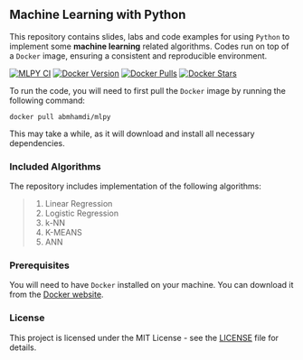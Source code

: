## Machine Learning with Python

This repository contains slides, labs and code examples for using `Python` to implement some **machine learning** related algorithms. Codes run on top of a `Docker` image, ensuring a consistent and reproducible environment.

[![MLPY CI](https://github.com/a-mhamdi/mlpy/actions/workflows/docker-image.yml/badge.svg)](https://github.com/a-mhamdi/mlpy/actions/workflows/docker-image.yml)
[![Docker Version](https://img.shields.io/docker/v/abmhamdi/mlpy?sort=semver)](https://hub.docker.com/r/abmhamdi/mlpy)
[![Docker Pulls](https://img.shields.io/docker/pulls/abmhamdi/mlpy)](https://hub.docker.com/r/abmhamdi/mlpy)
[![Docker Stars](https://img.shields.io/docker/stars/abmhamdi/mlpy)](https://hub.docker.com/r/abmhamdi/mlpy)

To run the code, you will need to first pull the `Docker` image by running the following command:

```
docker pull abmhamdi/mlpy
```

This may take a while, as it will download and install all necessary dependencies.

### Included Algorithms
The repository includes implementation of the following algorithms:
>1. Linear Regression
>1. Logistic Regression
>1. k-NN
>1. K-MEANS
>1. ANN

### Prerequisites
You will need to have `Docker` installed on your machine. You can download it from the [Docker website](hub.docker.com).

### License
This project is licensed under the MIT License - see the [LICENSE](./LICENSE) file for details.
